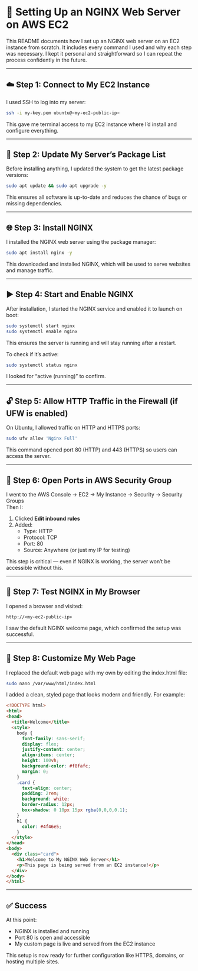 # 🚀 Setting Up an NGINX Web Server on AWS EC2

This README documents how I set up an NGINX web server on an EC2 instance from scratch. It includes every command I used and why each step was necessary. I kept it personal and straightforward so I can repeat the process confidently in the future.

---

## ☁️ Step 1: Connect to My EC2 Instance

I used SSH to log into my server:

```bash
ssh -i my-key.pem ubuntu@<my-ec2-public-ip>
```

This gave me terminal access to my EC2 instance where I’d install and configure everything.

---

## 🔧 Step 2: Update My Server’s Package List

Before installing anything, I updated the system to get the latest package versions:

```bash
sudo apt update && sudo apt upgrade -y
```

This ensures all software is up-to-date and reduces the chance of bugs or missing dependencies.

---

## 🌐 Step 3: Install NGINX

I installed the NGINX web server using the package manager:

```bash
sudo apt install nginx -y
```

This downloaded and installed NGINX, which will be used to serve websites and manage traffic.

---

## ▶️ Step 4: Start and Enable NGINX

After installation, I started the NGINX service and enabled it to launch on boot:

```bash
sudo systemctl start nginx
sudo systemctl enable nginx
```

This ensures the server is running and will stay running after a restart.

To check if it’s active:

```bash
sudo systemctl status nginx
```

I looked for “active (running)” to confirm.

---

## 🔓 Step 5: Allow HTTP Traffic in the Firewall (if UFW is enabled)

On Ubuntu, I allowed traffic on HTTP and HTTPS ports:

```bash
sudo ufw allow 'Nginx Full'
```

This command opened port 80 (HTTP) and 443 (HTTPS) so users can access the server.

---

## 🔐 Step 6: Open Ports in AWS Security Group

I went to the AWS Console → EC2 → My Instance → Security → Security Groups  
Then I:
1. Clicked **Edit inbound rules**
2. Added:
   - Type: HTTP
   - Protocol: TCP
   - Port: 80
   - Source: Anywhere (or just my IP for testing)

This step is critical — even if NGINX is working, the server won’t be accessible without this.

---

## 🧪 Step 7: Test NGINX in My Browser

I opened a browser and visited:

```
http://<my-ec2-public-ip>
```

I saw the default NGINX welcome page, which confirmed the setup was successful.

---

## 🎨 Step 8: Customize My Web Page

I replaced the default web page with my own by editing the index.html file:

```bash
sudo nano /var/www/html/index.html
```

I added a clean, styled page that looks modern and friendly. For example:

```html
<!DOCTYPE html>
<html>
<head>
  <title>Welcome</title>
  <style>
    body {
      font-family: sans-serif;
      display: flex;
      justify-content: center;
      align-items: center;
      height: 100vh;
      background-color: #f8fafc;
      margin: 0;
    }
    .card {
      text-align: center;
      padding: 2rem;
      background: white;
      border-radius: 12px;
      box-shadow: 0 10px 15px rgba(0,0,0,0.1);
    }
    h1 {
      color: #4f46e5;
    }
  </style>
</head>
<body>
  <div class="card">
    <h1>Welcome to My NGINX Web Server</h1>
    <p>This page is being served from an EC2 instance!</p>
  </div>
</body>
</html>
```

---

## ✅ Success

At this point:
- NGINX is installed and running
- Port 80 is open and accessible
- My custom page is live and served from the EC2 instance

This setup is now ready for further configuration like HTTPS, domains, or hosting multiple sites.
